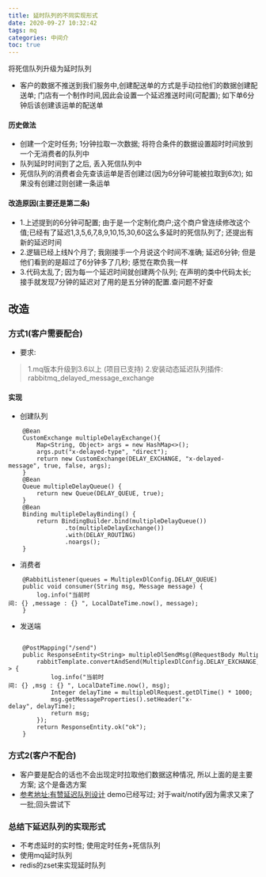```yaml
---
title: 延时队列的不同实现形式
date: 2020-09-27 10:32:42
tags: mq
categories: 中间介
toc: true
---
```


将死信队列升级为延时队列

<!--more-->

- 客户的数据不推送到我们服务中,创建配送单的方式是手动拉他们的数据创建配送单;
  门店有一个制作时间,因此会设置一个延迟推送时间(可配置); 如下单6分钟后该创建该运单的配送单

#### 历史做法
- 创建一个定时任务; 1分钟拉取一次数据; 将符合条件的数据设置超时时间放到一个无消费者的队列中
- 队列延时时间到了之后, 丢入死信队列中
- 死信队列的消费者会先查该运单是否创建过(因为6分钟可能被拉取到6次); 如果没有创建过则创建一条运单

#### 改造原因(主要还是第二条)
- 1.上述提到的6分钟可配置; 由于是一个定制化商户;这个商户曾连续修改这个值;已经有了延迟1,3,5,6,7,8,9,10,15,30,60这么多延时的死信队列了; 还提出有新的延迟时间
- 2.逻辑已经上线N个月了; 我刚接手一个月说这个时间不准确; 延迟6分钟; 但是他们看到的是超过了6分钟多了几秒; 感觉在欺负我一样
- 3.代码太乱了; 因为每一个延迟时间就创建两个队列; 在声明的类中代码太长;接手就发现7分钟的延迟对了用的是五分钟的配置.查问题不好查

## 改造

### 方式1(客户需要配合)

- 要求:
> 1.mq版本升级到3.6以上 (项目已支持)
> 2.安装动态延迟队列插件:  rabbitmq_delayed_message_exchange

#### 实现
- 创建队列
```
    @Bean
    CustomExchange multipleDelayExchange(){
        Map<String, Object> args = new HashMap<>();
        args.put("x-delayed-type", "direct");
        return new CustomExchange(DELAY_EXCHANGE, "x-delayed-message", true, false, args);
    }
    @Bean
    Queue multipleDelayQueue() {
        return new Queue(DELAY_QUEUE, true);
    }
    @Bean
    Binding multipleDelayBinding() {
        return BindingBuilder.bind(multipleDelayQueue())
                .to(multipleDelayExchange())
                .with(DELAY_ROUTING)
                .noargs();
    }
```
- 消费者
```
    @RabbitListener(queues = MultiplexDlConfig.DELAY_QUEUE)
    public void consumer(String msg, Message message) {
        log.info("当前时间: {} ,message : {} ", LocalDateTime.now(), message);
    }

```
- 发送端
```

    @PostMapping("/send")
    public ResponseEntity<String> multipleDlSendMsg(@RequestBody MultipleDlRequest multipleDlRequest) {
        rabbitTemplate.convertAndSend(MultiplexDlConfig.DELAY_EXCHANGE, MultiplexDlConfig.DELAY_ROUTING, multipleDlRequest.getMessage(), msg -> {
            log.info("当前时间: {} ,msg : {} ", LocalDateTime.now(), msg);
            Integer delayTime = multipleDlRequest.getDlTime() * 1000;
            msg.getMessageProperties().setHeader("x-delay", delayTime);
            return msg;
        });
        return ResponseEntity.ok("ok");
    }

```
### 方式2(客户不配合)
- 客户要是配合的话也不会出现定时拉取他们数据这种情况, 所以上面的是主要方案; 这个是备选方案
- [参考地址:有赞延迟队列设计](https://tech.youzan.com/queuing_delay/)
demo已经写过; 对于wait/notify因为需求又来了一批;回头尝试下


### 总结下延迟队列的实现形式
- 不考虑延时的实时性; 使用定时任务+死信队列
- 使用mq延时队列
- redis的zset来实现延时队列